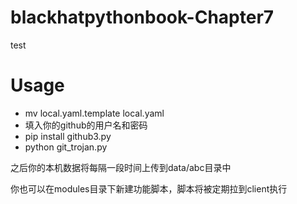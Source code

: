 # blackhatpythonbook-Chapter7
test 

# Usage
*  mv local.yaml.template local.yaml
*  填入你的github的用户名和密码
*  pip install github3.py 
*  python git_trojan.py

之后你的本机数据将每隔一段时间上传到data/abc目录中

你也可以在modules目录下新建功能脚本，脚本将被定期拉到client执行
